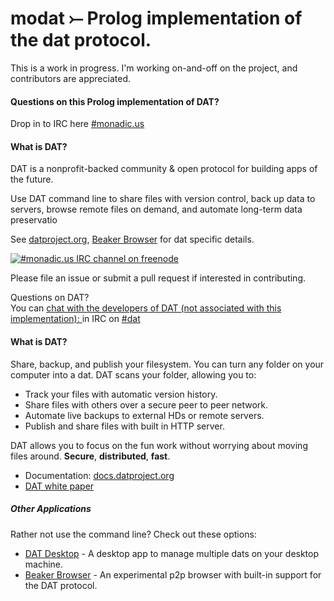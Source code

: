 # modat ⤚  Prolog implementation of the dat protocol.

This is a work in progress.  I'm working on-and-off on the project, and contributors are appreciated.  

#### Questions on this Prolog implementation of DAT?

Drop in to IRC here [#monadic.us][irc-channel]

#### What is DAT? 

DAT is a nonprofit-backed community & open protocol for building apps of the future.

Use DAT command line to share files with version control, back up data to servers, browse remote files on demand, and automate long-term data preservatio

See [datproject.org](https://datproject.org), [Beaker Browser](https://beakerbrowser.com) for dat specific details.


[![#monadic.us IRC channel on freenode][irc-badge]][irc-channel]

 Please file an issue or submit a pull request if interested in contributing.

Questions on DAT?  
You can [chat with the developers of DAT (not associated with this implementation): ](http://chat.datproject.org) in IRC on [#dat][irc-channel]
					
#### What is DAT?

Share, backup, and publish your filesystem. You can turn any folder on your computer into a dat. DAT scans your folder, allowing you to:

* Track your files with automatic version history.
* Share files with others over a secure peer to peer network.
* Automate live backups to external HDs or remote servers.
* Publish and share files with built in HTTP server.

DAT allows you to focus on the fun work without worrying about moving files around. **Secure**, **distributed**, **fast**.

* Documentation: [docs.datproject.org](https://docs.datproject.org)
* [DAT white paper]

##### Other Applications

Rather not use the command line? Check out these options:

* [DAT Desktop] - A desktop app to manage multiple dats on your desktop machine.
* [Beaker Browser] - An experimental p2p browser with built-in support for the DAT protocol.

[DAT Project]: https://datproject.org
[DAT white paper]: https://github.com/datproject/docs/blob/master/papers/dat-paper.pdf
[DAT Desktop]: https://docs.datproject.org/install#desktop-application
[Beaker Browser]: https://beakerbrowser.com
[registry server]: https://github.com/datproject/datbase
[share-gif]: https://raw.githubusercontent.com/datproject/docs/master/assets/cli-share.gif
[clone-gif]: https://raw.githubusercontent.com/datproject/docs/master/assets/cli-clone.gif
[dat-node]: https://github.com/datproject/dat-node
[dat-ignore]: https://github.com/joehand/dat-ignore
[new-issue]: https://github.com/monadicus/modat/issues/new
[dat#503]: https://github.com/datproject/dat/issues/503
[install-node]: https://nodejs.org/en/download/
[install-node-npm]: https://docs.npmjs.com/getting-started/installing-node
[fixing-npm-permissions]: https://docs.npmjs.com/getting-started/fixing-npm-permissions
[guidelines on contributing]: https://github.com/monadicus/modat/blob/master/CONTRIBUTING.md
[development workflow]: https://github.com/datproject/dat/blob/master/CONTRIBUTING.md#development-workflow
[irc-badge]: https://img.shields.io/badge/irc%20channel-%23monadic%2Eus%20on%20freenode-blue.svg
[irc-channel]: https://webchat.freenode.net/?channels=monadic%2Eus

